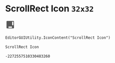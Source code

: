# ScrollRect Icon `32x32`
<img src="/img/ScrollRect%20Icon.png" width=32 height=32>

``` CSharp
EditorGUIUtility.IconContent("ScrollRect Icon")
```
```
ScrollRect Icon
```
```
-2272557510330483260
```
